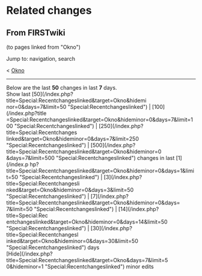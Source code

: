 # Related changes

## From FIRSTwiki

(to pages linked from "Okno")

Jump to: navigation, search

< [Okno](/index.php?title=Okno&redirect=no "Okno")

--------------------------------------------------------------------------------

Below are the last **50** changes in last **7** days.<br>
Show last [50](/index.php?title=Special:Recentchangeslinked&target=Okno&hidemi
nor=0&days=7&limit=50 "Special:Recentchangeslinked") | [100](/index.php?title
=Special:Recentchangeslinked&target=Okno&hideminor=0&days=7&limit=100 "Special:Recentchangeslinked") | [250](/index.php?title=Special:Recentchanges
linked&target=Okno&hideminor=0&days=7&limit=250 "Special:Recentchangeslinked") | [500](/index.php?title=Special:Recentchangeslinked&target=Okno&hideminor=0
&days=7&limit=500 "Special:Recentchangeslinked") changes in last [1](/index.p
hp?title=Special:Recentchangeslinked&target=Okno&hideminor=0&days=1&limit=50 "Special:Recentchangeslinked") | [3](/index.php?title=Special:Recentchangesli
nked&target=Okno&hideminor=0&days=3&limit=50 "Special:Recentchangeslinked") | [7](/index.php?title=Special:Recentchangeslinked&target=Okno&hideminor=0&days=
7&limit=50 "Special:Recentchangeslinked") | [14](/index.php?title=Special:Rec
entchangeslinked&target=Okno&hideminor=0&days=14&limit=50 "Special:Recentchangeslinked") | [30](/index.php?title=Special:Recentchangesl
inked&target=Okno&hideminor=0&days=30&limit=50 "Special:Recentchangeslinked") days<br>
[Hide](/index.php?title=Special:Recentchangeslinked&target=Okno&days=7&limit=5
0&hideminor=1 "Special:Recentchangeslinked") minor edits
